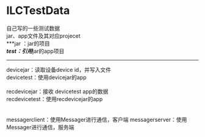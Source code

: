 # ILCTestData
自己写的一些测试数据
</br>
jar、app文件及其对应projecet
</br>
***jar ：jar的项目
</br>
***test：引用***jar的app项目

------------------------------------------------------------------------------

devicejar：读取设备device id，并写入文件
</br>
devicetest：使用devicejar的app
</br>
</br>
recdevicejar：接收 devicetest app的数据
</br>
recdevicetest：使用recdevicejar的app
</br>
</br>
</br>
messagerclient：使用Messager进行通信，客户端
messagerserver：使用Messager进行通信，服务端


